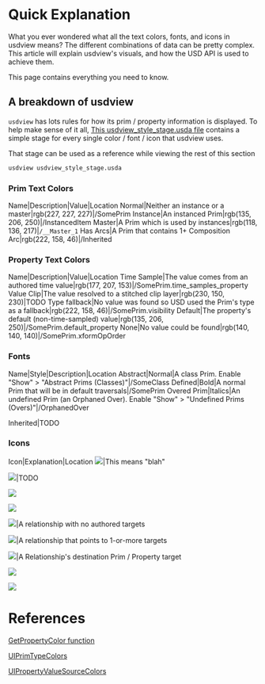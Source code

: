 # Quick Explanation
What you ever wondered what all the text colors, fonts, and icons in
usdview means? The different combinations of data can be pretty complex.
This article will explain usdview's visuals, and how the USD API is used
to achieve them.

This page contains everything you need to know.


## A breakdown of usdview
`usdview` has lots rules for how its prim / property information is
displayed. To help make sense of it all, [This usdview_style_stage.usda
file](usdview_style_stage.usda) contains a simple stage for every single
color / font / icon that usdview uses.

That stage can be used as a reference while viewing the rest of this section

```bash
usdview usdview_style_stage.usda
```


### Prim Text Colors
Name|Description|Value|Location
Normal|Neither an instance or a master|rgb(227, 227, 227)|/SomePrim
Instance|An instanced Prim|rgb(135, 206, 250)|/InstancedItem
Master|A Prim which is used by instances|rgb(118, 136, 217)|`/__Master_1`
Has Arcs|A Prim that contains 1+ Composition Arc|rgb(222, 158, 46)|/Inherited


### Property Text Colors
Name|Description|Value|Location
Time Sample|The value comes from an authored time value|rgb(177, 207, 153)|/SomePrim.time_samples_property
Value Clip|The value resolved to a stitched clip layer|rgb(230, 150, 230)|TODO
Type fallback|No value was found so USD used the Prim's type as a fallback|rgb(222, 158, 46)|/SomePrim.visibility
Default|The property's default (non-time-sampled) value|rgb(135, 206, 250)|/SomePrim.default_property
None|No value could be found|rgb(140, 140, 140)|/SomePrim.xformOpOrder


### Fonts
Name|Style|Description|Location
Abstract|Normal|A class Prim. Enable "Show" > "Abstract Prims (Classes)"|/SomeClass
Defined|Bold|A normal Prim that will be in default traversals|/SomePrim
Overed Prim|Italics|An undefined Prim (an Orphaned Over). Enable "Show" > "Undefined Prims (Overs)"|/OrphanedOver

Inherited|TODO


### Icons
Icon|Explanation|Location
![](https://github.com/PixarAnimationStudios/USD/blob/32ca7df94c83ae19e6fd38f7928d07f0e4cf5040/pxr/usdImaging/lib/usdviewq/icons/usd-cmp-icon.png)|This means "blah"


![](https://github.com/PixarAnimationStudios/USD/blob/32ca7df94c83ae19e6fd38f7928d07f0e4cf5040/pxr/usdImaging/lib/usdviewq/icons/usd-conn-icon.png)|TODO

![](https://github.com/PixarAnimationStudios/USD/blob/32ca7df94c83ae19e6fd38f7928d07f0e4cf5040/pxr/usdImaging/lib/usdviewq/icons/usd-attr-plain-icon.png)

![](https://github.com/PixarAnimationStudios/USD/blob/32ca7df94c83ae19e6fd38f7928d07f0e4cf5040/pxr/usdImaging/lib/usdviewq/icons/usd-attr-with-conn-icon.png)

![](https://github.com/PixarAnimationStudios/USD/blob/32ca7df94c83ae19e6fd38f7928d07f0e4cf5040/pxr/usdImaging/lib/usdviewq/icons/usd-rel-plain-icon.png)|A relationship with no authored targets

![](https://github.com/PixarAnimationStudios/USD/blob/32ca7df94c83ae19e6fd38f7928d07f0e4cf5040/pxr/usdImaging/lib/usdviewq/icons/usd-rel-with-target-icon.png)|A relationship that points to 1-or-more targets

![](https://github.com/PixarAnimationStudios/USD/blob/32ca7df94c83ae19e6fd38f7928d07f0e4cf5040/pxr/usdImaging/lib/usdviewq/icons/usd-target-icon.png)|A Relationship's destination Prim / Property target

![](https://github.com/PixarAnimationStudios/USD/blob/32ca7df94c83ae19e6fd38f7928d07f0e4cf5040/pxr/usdImaging/lib/usdviewq/icons/usd-conn-icon.png)

![](https://github.com/PixarAnimationStudios/USD/blob/32ca7df94c83ae19e6fd38f7928d07f0e4cf5040/pxr/usdImaging/lib/usdviewq/icons/usd-cmp-icon.png)


# References

[GetPropertyColor function](https://github.com/PixarAnimationStudios/USD/blob/32ca7df94c83ae19e6fd38f7928d07f0e4cf5040/pxr/usdImaging/lib/usdviewq/common.py#L284-L299)

[UIPrimTypeColors](https://github.com/PixarAnimationStudios/USD/blob/32ca7df94c83ae19e6fd38f7928d07f0e4cf5040/pxr/usdImaging/lib/usdviewq/common.py#L50-L54)

[UIPropertyValueSourceColors](https://github.com/PixarAnimationStudios/USD/blob/32ca7df94c83ae19e6fd38f7928d07f0e4cf5040/pxr/usdImaging/lib/usdviewq/common.py#L56-L61)

